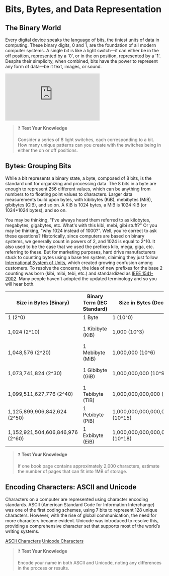 # Bits, Bytes, and Data Representation

## The Binary World

Every digital device speaks the language of bits, the tiniest units of data in computing. These binary digits, 0 and 1,
are the foundation of all modern computer systems. A single bit is like a light switch—it can either be in the off
position, represented by a '0', or in the on position, represented by a '1'. Despite their simplicity, when combined,
bits have the power to represent any form of data—be it text, images, or sound.

<div class="embed"><iframe src="https://www.youtube-nocookie.com/embed/M41M9ATm49M" title="Binary and Bits" frameborder="0" allow="accelerometer; autoplay; clipboard-write; encrypted-media; gyroscope; picture-in-picture" allowfullscreen></iframe></div>

> ❓ **Test Your Knowledge**
>
> Consider a series of 8 light switches, each corresponding to a bit. How many unique patterns can you create with the
> switches being in either the on or off positions.

## Bytes: Grouping Bits

While a bit represents a binary state, a byte, composed of 8 bits, is the standard unit for organizing and processing
data. The 8 bits in a byte are enough to represent 256 different values, which can be anything from numbers to to
floating point values to characters. Larger data measurements build upon bytes, with kibibytes (KiB), mebibytes (MiB),
gibibytes (GiB), and so on.  A KiB is 1024 bytes, a MiB is 1024 KiB (or 1024*1024 bytes), and so on.

You may be thinking, "I've always heard them referred to as kilobytes, megabytes, gigabytes, etc. What's with this kibi,
mebi, gibi stuff?"  Or you may be thinking, "why 1024 instead of 1000?".  Well, you're correct to ask these questions?
Historically, since computers are based on binary systems, we generally count in powers of 2, and 1024 is equal to 2^10.
It also used to be the case that we used the prefixes kilo, mega, giga, etc. referring to these. But for marketing
purposes, hard drive manufacturers stuck to counting bytes using a base ten system, claiming they just follow
[International System of Units](https://en.m.wikipedia.org/wiki/International_System_of_Units), which created growing
confusion among customers. To resolve the concerns, the idea of new prefixes for the base 2 counting was born (kibi,
mibi, tebi, etc.) and standardized as [IEEE 1541-2002](https://en.m.wikipedia.org/wiki/IEEE_1541-2002). Many people
haven't adopted the updated terminology and so you will hear both.

| Size in Bytes (Binary)           | Binary Term (IEC Standard) | Size in Bytes (Decimal)           | Decimal Term    |
| ---------------------------------- | ---------------------------- | ----------------------------------- | ----------------- |
| 1 (2^0)                          | 1 Byte                     | 1 (10^0)                          | 1 Byte          |
| 1,024 (2^10)                     | 1 Kibibyte (KiB)           | 1,000 (10^3)                      | 1 Kilobyte (KB) |
| 1,048,576 (2^20)                 | 1 Mebibyte (MiB)           | 1,000,000 (10^6)                  | 1 Megabyte (MB) |
| 1,073,741,824 (2^30)             | 1 Gibibyte (GiB)           | 1,000,000,000 (10^9)              | 1 Gigabyte (GB) |
| 1,099,511,627,776 (2^40)         | 1 Tebibyte (TiB)           | 1,000,000,000,000 (10^12)         | 1 Terabyte (TB) |
| 1,125,899,906,842,624 (2^50)     | 1 Pebibyte (PiB)           | 1,000,000,000,000,000 (10^15)     | 1 Petabyte (PB) |
| 1,152,921,504,606,846,976 (2^60) | 1 Exbibyte (EiB)           | 1,000,000,000,000,000,000 (10^18) | 1 Exabyte (EB)  |

> ❓ **Test Your Knowledge**
>
> If one book page contains approximately 2,000 characters, estimate the number of pages that can fit into 1MB of
> storage.

## Encoding Characters: ASCII and Unicode

Characters on a computer are represented using character encoding standards. ASCII (American Standard Code for
Information Interchange) was one of the first coding schemes, using 7 bits to represent 128 unique characters. However,
with the rise of global communication, the need for more characters became evident. Unicode was introduced to resolve
this, providing a comprehensive character set that supports most of the world’s writing systems.

[ASCII Characters](https://en.wikipedia.org/wiki/ASCII) [Unicode
Characters](https://en.wikipedia.org/wiki/List_of_Unicode_characters)

> ❓ **Test Your Knowledge**
>
> Encode your name in both ASCII and Unicode, noting any differences in the process or results.
